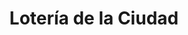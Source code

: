 ---
title: "Lotería de la Ciudad"
url: /ciudad-autonoma-de-buenos-aires/loteria-de-la-ciudad-monteagudo/
shop: lotería
---
